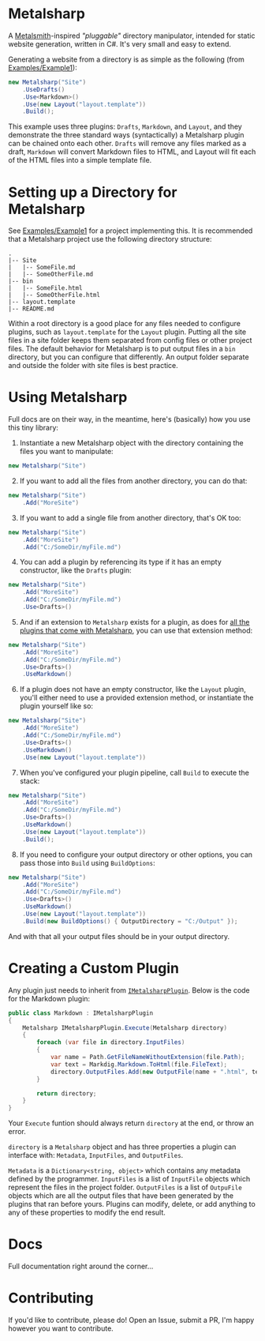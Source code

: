 # Metalsharp

A [Metalsmith](http://www.metalsmith.io/)-inspired *"pluggable"* directory manipulator, intended for static website generation, written in C#. It's very small and easy to extend.

Generating a website from a directory is as simple as the following (from [Examples/Example1](https://github.com/IanWold/Metalsharp/tree/master/Examples/Example1)):

```c#
new Metalsharp("Site")
    .UseDrafts()
    .Use<Markdown>()
    .Use(new Layout("layout.template"))
    .Build();
```

This example uses three plugins: `Drafts`, `Markdown`, and `Layout`, and they demonstrate the three standard ways (syntactically) a Metalsharp plugin can be chained onto each other. `Drafts` will remove any files marked as a draft, `Markdown` will convert Markdown files to HTML, and Layout will fit each of the HTML files into a simple template file.

# Setting up a Directory for Metalsharp

See [Examples/Example1](https://github.com/IanWold/Metalsharp/tree/master/Examples/Example1) for a project implementing this. It is recommended that a Metalsharp project use the following directory structure:

```
.
|-- Site
|   |-- SomeFile.md
|   |-- SomeOtherFile.md
|-- bin
|   |-- SomeFile.html
|   |-- SomeOtherFile.html
|-- layout.template
|-- README.md
```

Within a root directory is a good place for any files needed to configure plugins, such as `layout.template` for the `Layout` plugin. Putting all the site files in a site folder keeps them separated from config files or other project files. The default behavior for Metalsharp is to put output files in a `bin` directory, but you can configure that differently. An output folder separate and outside the folder with site files is best practice.

#  Using Metalsharp

Full docs are on their way, in the meantime, here's (basically) how you use this tiny library:

1. Instantiate a new Metalsharp object with the directory containing the files you want to manipulate:

```c#
new Metalsharp("Site")
```

2. If you want to add all the files from another directory, you can do that:

```c#
new Metalsharp("Site")
	.Add("MoreSite")
```

3. If you want to add a single file from another directory, that's OK too:

```c#
new Metalsharp("Site")
	.Add("MoreSite")
	.Add("C:/SomeDir/myFile.md")
```

4. You can add a plugin by referencing its type if it has an empty constructor, like the `Drafts` plugin:

```c#
new Metalsharp("Site")
	.Add("MoreSite")
	.Add("C:/SomeDir/myFile.md")
	.Use<Drafts>()
```

5. And if an extension to `Metalsharp` exists for a plugin, as does for [all the plugins that come with Metalsharp](https://github.com/IanWold/Metalsharp/blob/master/Metalsharp/Plugins/MetalsharpExtensions.cs), you can use that extension method:

```c#
new Metalsharp("Site")
	.Add("MoreSite")
	.Add("C:/SomeDir/myFile.md")
	.Use<Drafts>()
	.UseMarkdown()
```

6. If a plugin does not have an empty constructor, like the `Layout` plugin, you'll either need to use a provided extension method, or instantiate the plugin yourself like so:

```c#
new Metalsharp("Site")
	.Add("MoreSite")
	.Add("C:/SomeDir/myFile.md")
	.Use<Drafts>()
	.UseMarkdown()
	.Use(new Layout("layout.template"))
```

7. When you've configured your plugin pipeline, call `Build` to execute the stack:

```c#
new Metalsharp("Site")
	.Add("MoreSite")
	.Add("C:/SomeDir/myFile.md")
	.Use<Drafts>()
	.UseMarkdown()
	.Use(new Layout("layout.template"))
	.Build();
```

8. If you need to configure your output directory or other options, you can pass those into `Build` using `BuildOptions`:

```c#
new Metalsharp("Site")
	.Add("MoreSite")
	.Add("C:/SomeDir/myFile.md")
	.Use<Drafts>()
	.UseMarkdown()
	.Use(new Layout("layout.template"))
	.Build(new BuildOptions() { OutputDirectory = "C:/Output" });
```

And with that all your output files should be in your output directory.

# Creating a Custom Plugin

Any plugin just needs to inherit from [`IMetalsharpPlugin`](https://github.com/IanWold/Metalsharp/blob/master/Metalsharp/IMetalsharpPlugin.cs). Below is the code for the Markdown plugin:

```c#
public class Markdown : IMetalsharpPlugin
{
    Metalsharp IMetalsharpPlugin.Execute(Metalsharp directory)
    {
        foreach (var file in directory.InputFiles)
        {
            var name = Path.GetFileNameWithoutExtension(file.Path);
            var text = Markdig.Markdown.ToHtml(file.FileText);
            directory.OutputFiles.Add(new OutputFile(name + ".html", text) { Metadata = file.Metadata });
        }

        return directory;
    }
}
```

Your `Execute` funtion should always return `directory` at the end, or throw an error.

`directory` is a `Metalsharp` object and has three properties a plugin can interface with: `Metadata`, `InputFiles`, and `OutputFiles`.

`Metadata` is a `Dictionary<string, object>` which contains any metadata defined by the programmer. `InputFiles` is a list of `InputFile` objects which represent the files in the project folder. `OutputFiles` is a list of `OutpuFile` objects which are all the output files that have been generated by the plugins that ran before yours. Plugins can modify, delete, or add anything to any of these properties to modify the end result.

# Docs

Full documentation right around the corner...

# Contributing

If you'd like to contribute, please do! Open an Issue, submit a PR, I'm happy however you want to contribute.
